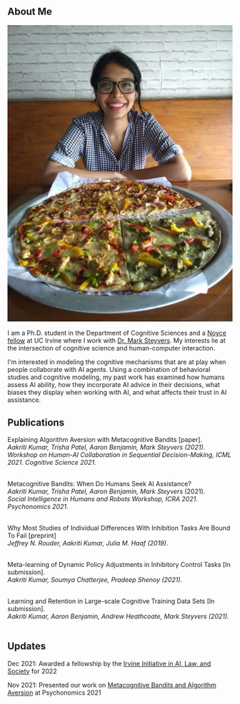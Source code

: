 ## About Me

<p><img class = "profile-picture" src="image.jpg" /></p>

I am a Ph.D. student in the Department of Cognitive Sciences and a [Noyce fellow](https://ucinoyce.org/) at UC Irvine where I work with [Dr. Mark Steyvers](https://steyvers.socsci.uci.edu/). My interests lie at the intersection of cognitive science and human-computer interaction.

I'm interested in modeling the cognitive mechanisms that are at play when people collaborate with AI agents. Using a combination of behavioral studies and cognitive modeling, my past work has examined how humans assess AI ability, how they incorporate AI advice in their decisions, what biases they display when working with AI, and what affects their trust in AI assistance.


## Publications

Explaining Algorithm Aversion with Metacognitive Bandits [paper].  
*Aakriti Kumar, Trisha Patel, Aaron Benjamin, Mark Steyvers (2021)*. 
*Workshop on Human-AI Collaboration in Sequential Decision-Making, ICML 2021*. 
*Cognitive Science 2021*.  
<br>

Metacognitive Bandits: When Do Humans Seek AI Assistance?   
*Aakriti Kumar, Trisha Patel, Aaron Benjamin, Mark Steyvers* (2021).  
*Social Intelligence in Humans and Robots Workshop, ICRA 2021*.  
*Psychonomics 2021*.  
<br>

Why Most Studies of Individual Differences With Inhibition Tasks Are Bound To Fail [preprint]   
*Jeffrey N. Rouder, Aakriti Kumar, Julia M. Haaf (2019)*.   
<br>

Meta-learning of Dynamic Policy Adjustments in Inhibitory Control Tasks [In submission].  
*Aakriti Kumar, Soumya Chatterjee, Pradeep Shenoy (2021)*.  
<br>

Learning and Retention in Large-scale Cognitive Training Data Sets [In submission].  
*Aakriti Kumar, Aaron Benjamin, Andrew Heathcoate, Mark Steyvers (2021)*.  
<br>


## Updates


Dec 2021:  Awarded a fellowship by the [Irvine Initiative in AI, Law, and Society](https://ucinoyce.org/) for 2022

Nov 2021:  Presented our work on [Metacognitive Bandits and Algorithm Aversion](https://escholarship.org/content/qt7xc470dt/qt7xc470dt.pdf) at Psychonomics 2021
